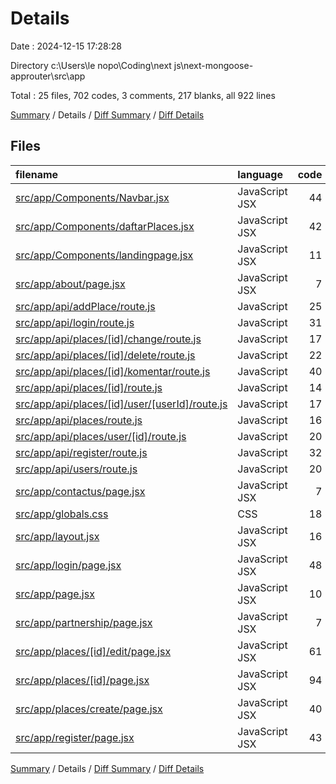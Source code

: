 # Details

Date : 2024-12-15 17:28:28

Directory c:\\Users\\le nopo\\Coding\\next js\\next-mongoose-approuter\\src\\app

Total : 25 files,  702 codes, 3 comments, 217 blanks, all 922 lines

[Summary](results.md) / Details / [Diff Summary](diff.md) / [Diff Details](diff-details.md)

## Files
| filename | language | code | comment | blank | total |
| :--- | :--- | ---: | ---: | ---: | ---: |
| [src/app/Components/Navbar.jsx](/src/app/Components/Navbar.jsx) | JavaScript JSX | 44 | 0 | 14 | 58 |
| [src/app/Components/daftarPlaces.jsx](/src/app/Components/daftarPlaces.jsx) | JavaScript JSX | 42 | 0 | 17 | 59 |
| [src/app/Components/landingpage.jsx](/src/app/Components/landingpage.jsx) | JavaScript JSX | 11 | 0 | 2 | 13 |
| [src/app/about/page.jsx](/src/app/about/page.jsx) | JavaScript JSX | 7 | 0 | 2 | 9 |
| [src/app/api/addPlace/route.js](/src/app/api/addPlace/route.js) | JavaScript | 25 | 0 | 7 | 32 |
| [src/app/api/login/route.js](/src/app/api/login/route.js) | JavaScript | 31 | 0 | 14 | 45 |
| [src/app/api/places/[id]/change/route.js](/src/app/api/places/%5Bid%5D/change/route.js) | JavaScript | 17 | 0 | 6 | 23 |
| [src/app/api/places/[id]/delete/route.js](/src/app/api/places/%5Bid%5D/delete/route.js) | JavaScript | 22 | 0 | 6 | 28 |
| [src/app/api/places/[id]/komentar/route.js](/src/app/api/places/%5Bid%5D/komentar/route.js) | JavaScript | 40 | 2 | 15 | 57 |
| [src/app/api/places/[id]/route.js](/src/app/api/places/%5Bid%5D/route.js) | JavaScript | 14 | 0 | 5 | 19 |
| [src/app/api/places/[id]/user/[userId]/route.js](/src/app/api/places/%5Bid%5D/user/%5BuserId%5D/route.js) | JavaScript | 17 | 0 | 5 | 22 |
| [src/app/api/places/route.js](/src/app/api/places/route.js) | JavaScript | 16 | 0 | 7 | 23 |
| [src/app/api/places/user/[id]/route.js](/src/app/api/places/user/%5Bid%5D/route.js) | JavaScript | 20 | 0 | 11 | 31 |
| [src/app/api/register/route.js](/src/app/api/register/route.js) | JavaScript | 32 | 0 | 7 | 39 |
| [src/app/api/users/route.js](/src/app/api/users/route.js) | JavaScript | 20 | 0 | 2 | 22 |
| [src/app/contactus/page.jsx](/src/app/contactus/page.jsx) | JavaScript JSX | 7 | 0 | 2 | 9 |
| [src/app/globals.css](/src/app/globals.css) | CSS | 18 | 0 | 4 | 22 |
| [src/app/layout.jsx](/src/app/layout.jsx) | JavaScript JSX | 16 | 0 | 7 | 23 |
| [src/app/login/page.jsx](/src/app/login/page.jsx) | JavaScript JSX | 48 | 0 | 20 | 68 |
| [src/app/page.jsx](/src/app/page.jsx) | JavaScript JSX | 10 | 0 | 7 | 17 |
| [src/app/partnership/page.jsx](/src/app/partnership/page.jsx) | JavaScript JSX | 7 | 0 | 2 | 9 |
| [src/app/places/[id]/edit/page.jsx](/src/app/places/%5Bid%5D/edit/page.jsx) | JavaScript JSX | 61 | 1 | 14 | 76 |
| [src/app/places/[id]/page.jsx](/src/app/places/%5Bid%5D/page.jsx) | JavaScript JSX | 94 | 0 | 19 | 113 |
| [src/app/places/create/page.jsx](/src/app/places/create/page.jsx) | JavaScript JSX | 40 | 0 | 7 | 47 |
| [src/app/register/page.jsx](/src/app/register/page.jsx) | JavaScript JSX | 43 | 0 | 15 | 58 |

[Summary](results.md) / Details / [Diff Summary](diff.md) / [Diff Details](diff-details.md)
